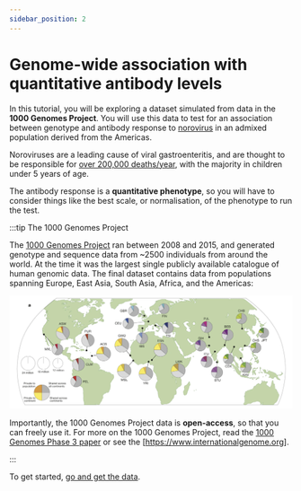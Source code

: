 ```yaml
---
sidebar_position: 2
---
```


# Genome-wide association with quantitative antibody levels

In this tutorial, you will be exploring a dataset simulated from data in the **1000 Genomes Project**.  You will use
this data to test for an association between genotype and antibody response to
[norovirus](https://www.nature.com/articles/nature15393) in an admixed population derived from the Americas. 

Noroviruses are a leading cause of viral gastroenteritis, and are thought to be responsible for [over 200,000
deaths/year](https://www.cdc.gov/norovirus/downloads/global-burden-report.pdf), with the majority in children under 5
years of age.

The antibody response is a **quantitative phenotype**, so you will have to consider things like the best scale, or normalisation, of the phenotype to run the test.


:::tip The 1000 Genomes Project

The [1000 Genomes Project](https://www.nature.com/articles/nature15393) ran between 2008 and 2015, and generated genotype and sequence data from ~2500 individuals from around the world. At the time it was the largest single publicly available catalogue of human genomic data. The final dataset contains data from populations spanning Europe, East Asia, South Asia, Africa, and the Americas:

![img](images/1000g.png)

Importantly, the 1000 Genomes Project data is **open-access**, so that you can freely use it.  For more on the 1000 Genomes Project, read the [1000 Genomes Phase 3 paper](https://www.nature.com/articles/nature15393) or see the [https://www.internationalgenome.org].

:::

To get started, [go and get the data](./getting_the_data.md).



